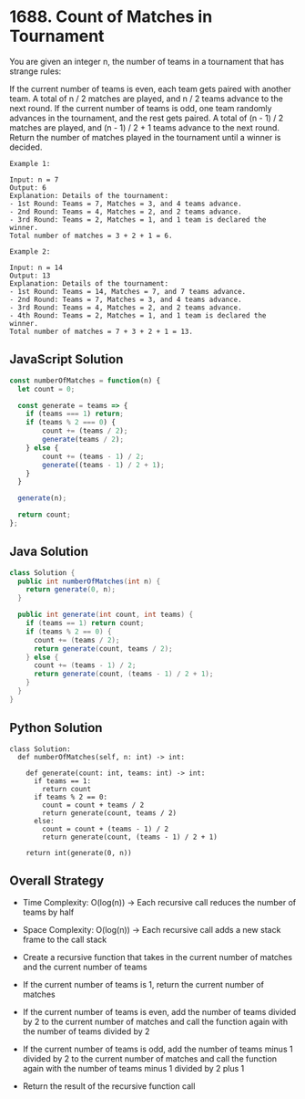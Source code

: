 # 1688. Count of Matches in Tournament

You are given an integer n, the number of teams in a tournament that has strange rules:

If the current number of teams is even, each team gets paired with another team. A total of n / 2 matches are played, and n / 2 teams advance to the next round.
If the current number of teams is odd, one team randomly advances in the tournament, and the rest gets paired. A total of (n - 1) / 2 matches are played, and (n - 1) / 2 + 1 teams advance to the next round.
Return the number of matches played in the tournament until a winner is decided.

 
```
Example 1:

Input: n = 7
Output: 6
Explanation: Details of the tournament: 
- 1st Round: Teams = 7, Matches = 3, and 4 teams advance.
- 2nd Round: Teams = 4, Matches = 2, and 2 teams advance.
- 3rd Round: Teams = 2, Matches = 1, and 1 team is declared the winner.
Total number of matches = 3 + 2 + 1 = 6.

Example 2:

Input: n = 14
Output: 13
Explanation: Details of the tournament:
- 1st Round: Teams = 14, Matches = 7, and 7 teams advance.
- 2nd Round: Teams = 7, Matches = 3, and 4 teams advance.
- 3rd Round: Teams = 4, Matches = 2, and 2 teams advance.
- 4th Round: Teams = 2, Matches = 1, and 1 team is declared the winner.
Total number of matches = 7 + 3 + 2 + 1 = 13.
```

## JavaScript Solution
```js
const numberOfMatches = function(n) {
  let count = 0;

  const generate = teams => {
    if (teams === 1) return;
    if (teams % 2 === 0) {
        count += (teams / 2);
        generate(teams / 2);
    } else {
        count += (teams - 1) / 2;
        generate((teams - 1) / 2 + 1);
    }
  }

  generate(n);

  return count;
};
```

## Java Solution
```java
class Solution {
  public int numberOfMatches(int n) {
    return generate(0, n);
  }

  public int generate(int count, int teams) {
    if (teams == 1) return count;
    if (teams % 2 == 0) {
      count += (teams / 2);
      return generate(count, teams / 2);
    } else {
      count += (teams - 1) / 2;
      return generate(count, (teams - 1) / 2 + 1);
    }
  }
}
```

## Python Solution
```py3
class Solution:
  def numberOfMatches(self, n: int) -> int:

    def generate(count: int, teams: int) -> int:
      if teams == 1: 
        return count
      if teams % 2 == 0:
        count = count + teams / 2
        return generate(count, teams / 2)
      else:
        count = count + (teams - 1) / 2
        return generate(count, (teams - 1) / 2 + 1)
  
    return int(generate(0, n))

```

## Overall Strategy
- Time Complexity: O(log(n)) -> Each recursive call reduces the number of teams by half
- Space Complexity: O(log(n)) -> Each recursive call adds a new stack frame to the call stack

- Create a recursive function that takes in the current number of matches and the current number of teams
- If the current number of teams is 1, return the current number of matches
- If the current number of teams is even, add the number of teams divided by 2 to the current number of matches and call the function again with the number of teams divided by 2
- If the current number of teams is odd, add the number of teams minus 1 divided by 2 to the current number of matches and call the function again with the number of teams minus 1 divided by 2 plus 1
- Return the result of the recursive function call
